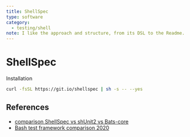 ```yaml
---
title: ShellSpec
type: software
category:
  - testing/shell
note: I like the approach and structure, from its DSL to the Readme.
---
```

# ShellSpec

Installation

```sh
curl -fsSL https://git.io/shellspec | sh -s -- --yes
```


## References

- [comparison ShellSpec vs shUnit2 vs Bats-core](https://shellspec.info/comparison.html)
- [Bash test framework comparison 2020](https://github.com/dodie/testing-in-bash)
